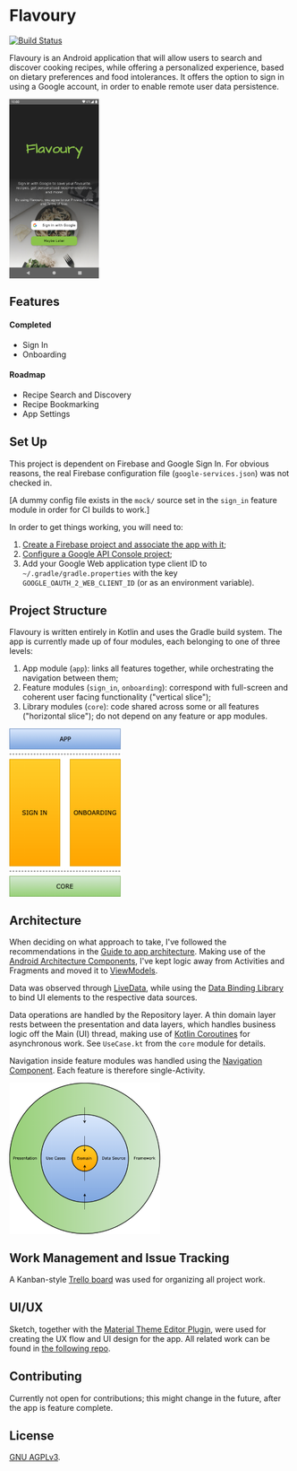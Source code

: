 # Flavoury
[![Build Status](https://travis-ci.com/mirceabucerzan/flavoury-android.svg?branch=master)](https://travis-ci.com/mirceabucerzan/flavoury-android)

Flavoury is an Android application that will allow users to search and discover cooking recipes, while offering a personalized experience, based on dietary preferences and food intolerances. It offers the option to sign in using a Google account, in order to enable remote user data persistence.

<div>
  <img align="center" src="sign_in.png" alt="Sign In screenshot" height="320" width="160">
</div>

## Features
#### Completed
* Sign In
* Onboarding

#### Roadmap
* Recipe Search and Discovery
* Recipe Bookmarking
* App Settings

## Set Up
This project is dependent on Firebase and Google Sign In. For obvious reasons, the real Firebase configuration file (`google-services.json`) was not checked in.

[A dummy config file exists in the `mock/` source set in the `sign_in` feature module in order for CI builds to work.]

In order to get things working, you will need to:
1. [Create a Firebase project and associate the app with it](https://firebase.google.com/docs/android/setup);
2. [Configure a Google API Console project](https://developers.google.com/identity/sign-in/android/start-integrating#configure_a_project);
3. Add your Google Web application type client ID to `~/.gradle/gradle.properties` with the key `GOOGLE_OAUTH_2_WEB_CLIENT_ID` (or as an environment variable).

## Project Structure
Flavoury is written entirely in Kotlin and uses the Gradle build system. The app is currently made up of four modules, each belonging to one of three levels:
1. App module (`app`): links all features together, while orchestrating the navigation between them;
2. Feature modules (`sign_in`, `onboarding`): correspond with full-screen and coherent user facing functionality ("vertical slice");
3. Library modules (`core`): code shared across some or all features ("horizontal slice"); do not depend on any feature or app modules.

<div>
  <img align="center" src="project_structure.png" alt="Project structure image" height="300" width="200">
</div>

## Architecture
When deciding on what approach to take, I've followed the recommendations in the [Guide to app architecture](https://developer.android.com/jetpack/docs/guide). Making use of the [Android Architecture Components](https://developer.android.com/topic/libraries/architecture), I've kept logic away from Activities and Fragments and moved it to [ViewModels](https://developer.android.com/topic/libraries/architecture/viewmodel).

Data was observed through [LiveData](https://developer.android.com/topic/libraries/architecture/livedata), while using the [Data Binding Library](https://developer.android.com/topic/libraries/data-binding) to bind UI elements to the respective data sources.

Data operations are handled by the Repository layer. A thin domain layer rests between the presentation and data layers, which handles business logic off the Main (UI) thread, making use of [Kotlin Coroutines](https://kotlinlang.org/docs/reference/coroutines-overview.html) for asynchronous work. See `UseCase.kt` from the `core` module for details.

Navigation inside feature modules was handled using the [Navigation Component](https://developer.android.com/guide/navigation). Each feature is therefore single-Activity.

<div>
  <img align="center" src="clean_architecture.png" alt="Clean Architecture image" height="270" width="270">
</div>

## Work Management and Issue Tracking
A Kanban-style [Trello board](https://trello.com/b/PTm6Xphe/flavoury-app) was used for organizing all project work.

## UI/UX
Sketch, together with the [Material Theme Editor Plugin](https://material.io/resources/theme-editor/), were used for creating the UX flow and UI design for the app. All related work can be found in [the following repo](https://github.com/mirceabucerzan/flavoury-design).

## Contributing
Currently not open for contributions; this might change in the future, after the app is feature complete.

## License
[GNU AGPLv3](LICENSE.txt).
